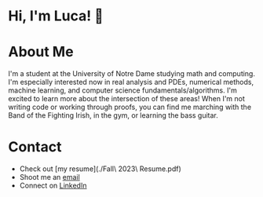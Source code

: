 # Hi, I'm Luca! :wave:


# About Me


I'm a student at the University of Notre Dame studying math and computing. I'm especially interested now in real analysis and PDEs, numerical methods, machine learning, and computer science fundamentals/algorithms. I'm excited to learn more about the intersection of these areas! When I'm not writing code or working through proofs, you can find me marching with the Band of the Fighting Irish, in the gym, or learning the bass guitar. 

# Contact  


- Check out [my resume](./Fall\ 2023\ Resume.pdf)
- Shoot me an [email](mailto:lnijim@gmail.com)
- Connect on [LinkedIn](https://www.linkedin.com/in/lucanijim/)
